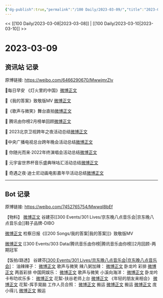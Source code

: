 ```yaml
---
{"dg-publish":true,"permalink":"/100 Daily/2023-03-09/","title":"2023-03-09","created":"2023-03-10T09:06:33.932+08:00","updated":"2023-03-10T09:31:03.113+08:00"}
---
```



<< [[100 Daily/2023-03-08\|2023-03-08]] | [[100 Daily/2023-03-10\|2023-03-10]] >>

# 2023-03-09

## 资讯站 记录

原博链接: https://weibo.com/6466290670/MwwjmrZlv

🌟每日早安
《灯火里的中国》[微博正文](https://m.weibo.cn/6466290670/4877293342691525)

🌟《我的答案》致敬版MV [微博正文](https://m.weibo.cn/6466290670/4877364900662750)

🌟《歌声与微笑》舞台直拍[微博正文](https://m.weibo.cn/6466290670/4877364485685258)

🌟 腾讯由你榜2月榜单回顾[微博正文](https://m.weibo.cn/6466290670/4877461052195695)

🌱 2023北京卫视跨年之夜活动总结[微博正文](https://m.weibo.cn/6466290670/4877484838097491)

🌱中央广播电视总台跨年晚会活动总结[微博正文](https://weibo.com/6466290670/4877479250236177)

🌱 你随光而来·2022年终演唱会活动总结[微博正文](https://m.weibo.cn/6466290670/4877466591827140)

🌱 元宇宙世界杯音乐盛典咪咕汇活动总结[微博正文](https://m.weibo.cn/6466290670/4877466474388437)

🌱 奇遇之夜·迪士尼动画电影嘉年华活动总结[微博正文](https://m.weibo.cn/6466290670/4877466222461913)

---
## Bot 记录

原博链接: https://weibo.com/7452765754/MwwqI8bEf

【物料】
[微博正文](https://weibo.com/3699143400/4877346065352515) 谷建芬[[300 Events/301 Lives/京东晚八点音乐会\|京东晚八点音乐会]]鞋子品牌-DIBO

[微博正文](https://weibo.com/3183107112/4877334992128546) 检察日报《[[200 Songs/我的答案\|我的答案]]》致敬版MV

[微博正文](https://weibo.com/6733257358/4877435755564480) [[300 Events/303 Data/腾讯音乐由你榜\|腾讯音乐由你榜]]2月回顾-两期冠军

【饭拍/路透】
谷建芬[[300 Events/301 Lives/京东晚八点音乐会\|京东晚八点音乐会]](续)：
油辣辣子：
[微博正文](https://weibo.com/6417581535/4877153223836556) 歌声与微笑
辣八粥加辣：
[微博正文](https://weibo.com/7628792895/4876790089123304) 卧龙吟 彩排
[微博正文](https://weibo.com/7628792895/4877117152824282) 两首彩排
中国网娱乐：
[微博正文](https://weibo.com/7422806367/4877345616560972) 歌声与微笑
小溪向海洋：
[微博正文](https://weibo.com/5700140249/4877126857133665) 卧龙吟
卡布叻欢乐多：
[微博正文](https://weibo.com/5373127683/4877135469084687) 花絮-扶谷老师上台
[微博正文](https://weibo.com/5373127683/4877150346547162) 《年轻的朋友来相会》
[微博正文](https://weibo.com/5373127683/4877360056243122) 花絮-挥手晃脑
工作人员合照：
[微博正文](https://weibo.com/3199780861/4877183015455012) 搬运
[微博正文](https://weibo.com/3199780861/4877178561629567) 搬运
[微博正文](https://weibo.com/5668143732/4877149599959865) 庞小得儿
[微博正文](https://weibo.com/7495641082/4877190899959382) 搬运
